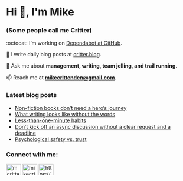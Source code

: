 # Hi 👋, I'm Mike
### (Some people call me Critter)

:octocat: I’m working on [Dependabot at GitHub](https://github.com/features/security).

📝 I write daily blog posts at [critter.blog](https://critter.blog).

💬 Ask me about **management, writing, team jelling, and trail running**.

📫 Reach me at **mikecrittenden@gmail.com**.

### Latest blog posts
<!-- BLOG-POST-LIST:START -->
- [Non-fiction books don’t need a hero’s journey](https://critter.blog/2023/08/15/non-fiction-books-dont-need-a-heros-journey/)
- [What writing looks like without the words](https://critter.blog/2023/08/14/what-writing-looks-like-without-the-words/)
- [Less-than-one-minute habits](https://critter.blog/2023/08/11/less-than-one-minute-habits/)
- [Don’t kick off an async discussion without a clear request and a deadline](https://critter.blog/2023/08/10/dont-kick-off-an-async-discussion-without-a-clear-request-and-a-deadline/)
- [Psychological safety vs. trust](https://critter.blog/2023/08/09/psychological-safety-vs-trust/)
<!-- BLOG-POST-LIST:END -->

<h3 align="left">Connect with me:</h3>
<p align="left">
<a href="https://twitter.com/mcrittenden" target="blank"><img align="center" src="https://raw.githubusercontent.com/rahuldkjain/github-profile-readme-generator/master/src/images/icons/Social/twitter.svg" alt="mcrittenden" height="30" width="40" /></a>
<a href="https://linkedin.com/in/mikecrittenden" target="blank"><img align="center" src="https://raw.githubusercontent.com/rahuldkjain/github-profile-readme-generator/master/src/images/icons/Social/linked-in-alt.svg" alt="mikecrittenden" height="30" width="40" /></a>
<a href="https://critter.blog/feed/" target="blank"><img align="center" src="https://raw.githubusercontent.com/rahuldkjain/github-profile-readme-generator/master/src/images/icons/Social/rss.svg" alt="https://critter.blog/feed/" height="30" width="40" /></a>
</p>
